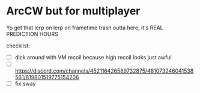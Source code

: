 # ArcCW but for multiplayer

Yo get that lerp on lerp on frametime trash outta here, it's REAL PREDICTION HOURS

checklist:
- [ ] dick around with VM recoil because high recoil looks just awful
- [ ] https://discord.com/channels/452116426589732875/481073246041538561/819801519775154206
- [ ] fix sway
